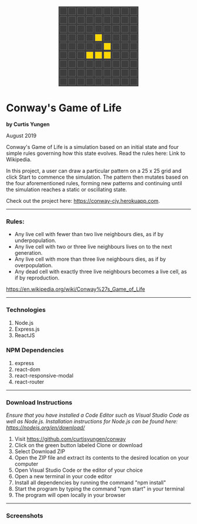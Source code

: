 <p align="center">
  <img src="./src/images/conway.png" alt="logo" />
</p>

# Conway's Game of Life
**by Curtis Yungen**

August 2019

Conway's Game of Life is a simulation based on an initial state and four simple rules governing how this state evolves. Read the rules here: Link to Wikipedia. 

In this project, a user can draw a particular pattern on a 25 x 25 grid and click Start to commence the simulation. The pattern then mutates based on the four aforementioned rules, forming new patterns and continuing until the simulation reaches a static or oscillating state.

Check out the project here: https://conway-cjy.herokuapp.com.

<hr/>

### Rules:
* Any live cell with fewer than two live neighbours dies, as if by underpopulation.
* Any live cell with two or three live neighbours lives on to the next generation.
* Any live cell with more than three live neighbours dies, as if by overpopulation.
* Any dead cell with exactly three live neighbours becomes a live cell, as if by reproduction.

https://en.wikipedia.org/wiki/Conway%27s_Game_of_Life

<hr/>

### Technologies
1) Node.js
2) Express.js
3) ReactJS

### NPM Dependencies
1) express
2) react-dom
3) react-responsive-modal
4) react-router

<hr/>

### Download Instructions

*Ensure that you have installed a Code Editor such as Visual Studio Code as well as Node.js.
Installation instructions for Node.js can be found here: https://nodejs.org/en/download/*

1) Visit https://github.com/curtisyungen/conway
2) Click on the green button labeled Clone or download
3) Select Download ZIP
4) Open the ZIP file and extract its contents to the desired location on your computer
5) Open Visual Studio Code or the editor of your choice
6) Open a new terminal in your code editor
7) Install all dependencies by running the command "npm install"
8) Start the program by typing the command "npm start" in your terminal
9) The program will open locally in your browser

<hr/>

### Screenshots

#### 
![]()
<br/>
